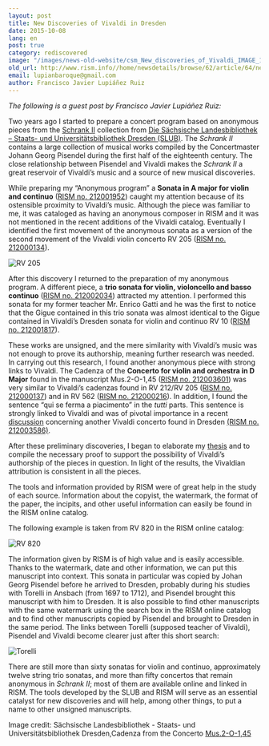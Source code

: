 ```yaml
---
layout: post
title: New Discoveries of Vivaldi in Dresden
date: 2015-10-08
lang: en
post: true
category: rediscovered
image: "/images/news-old-website/csm_New_discoveries_of_Vivaldi_IMAGE_1_Cadenza_6fe7db03fb.jpg"
old_url: http://www.rism.info//home/newsdetails/browse/62/article/64/new-discoveries-of-vivaldi-in-dresden.html
email: lupianbaroque@gmail.com
author: Francisco Javier Lupiáñez Ruiz
---
```



_The following is a guest post by Francisco Javier Lupiáñez Ruiz:_

Two years ago I started to prepare a concert program based on anonymous pieces from the [Schrank II](http://hofmusik.slub-dresden.de/en/themen/schrank-ii/) collection from [Die Sächsische Landesbibliothek – Staats- und Universitätsbibliothek Dresden (SLUB)](http://www.slub-dresden.de/). The _Schrank II_ contains a large collection of musical works compiled by the Concertmaster Johann Georg Pisendel during the first half of the eighteenth century. The close relationship between Pisendel and Vivaldi makes the _Schrank II_ a great reservoir of Vivaldi’s music and a source of new musical discoveries.

While preparing my “Anonymous program” a **Sonata in A major for violin and continuo** ([RISM no. 212001952](https://opac.rism.info/search?id=212001952)) caught my attention because of its ostensible proximity to Vivaldi’s music. Although the piece was familiar to me, it was cataloged as having an anonymous composer in RISM and it was not mentioned in the recent additions of the Vivaldi catalog. Eventually I identified the first movement of the anonymous sonata as a version of the second movement of the Vivaldi violin concerto RV 205 ([RISM no. 212000134](https://opac.rism.info/search?id=212000134)).

![RV 205](http://rism.info/resources-old-website/news/New_discoveries_of_Vivaldi_EXAMPLE_1_RV_205_and_RV_205-2.JPG)

After this discovery I returned to the preparation of my anonymous program. A different piece, a **trio sonata for violin, violoncello and basso continuo** ([RISM no. 212002034](https://opac.rism.info/search?id=212002034)) attracted my attention. I performed this sonata for my former teacher Mr. Enrico Gatti and he was the first to notice that the Gigue contained in this trio sonata was almost identical to the Gigue contained in Vivaldi’s Dresden sonata for violin and continuo RV 10 ([RISM no. 212001817](https://opac.rism.info/search?id=212001817)).

These works are unsigned, and the mere similarity with Vivaldi’s music was not enough to prove its authorship, meaning further research was needed. In carrying out this research, I found another anonymous piece with strong links to Vivaldi. The Cadenza of the **Concerto for violin and orchestra in D Major** found in the manuscript Mus.2-O-1,45 ([RISM no. 212003601](https://opac.rism.info/search?id=212003601)) was very similar to Vivaldi’s cadenzas found in RV 212/RV 205 ([RISM no. 212000137](https://opac.rism.info/search?id=212000137)) and in RV 562 ([RISM no. 212000216](https://opac.rism.info/search?id=212000216)). In addition, I found the sentence “qui se ferma a piacimento” in the _tutti_ parts. This sentence is strongly linked to Vivaldi and was of pivotal importance in a recent [discussion](https://blog.slub-dresden.de/en/beitrag/2012/07/04/wieviel-vivaldi-musikhandschrift-bietet-neuen-diskussionsstoff-fuer-die-forschung/) concerning another Vivaldi concerto found in Dresden [(RISM no. 212003586)](https://opac.rism.info/search?id=212003586).

After these preliminary discoveries, I began to elaborate my [thesis](https://www.academia.edu/15764136/New_Discoveries_of_Vivaldi_in_Dresden) and to compile the necessary proof to support the possibility of Vivaldi’s authorship of the pieces in question. In light of the results, the Vivaldian attribution is consistent in all the pieces.

The tools and information provided by RISM were of great help in the study of each source. Information about the copyist, the watermark, the format of the paper, the incipits, and other useful information can easily be found in the RISM online catalog.

The following example is taken from RV 820 in the RISM online catalog:

![RV 820](http://rism.info/resources-old-website/news/New_discoveries_of_Vivaldi_EXAMPLE_2_Rism_Rv_820_material.JPG)



The information given by RISM is of high value and is easily accessible. Thanks to the watermark, date and other information, we can put this manuscript into context. This sonata in particular was copied by Johan Georg Pisendel before he arrived to Dresden, probably during his studies with Torelli in Ansbach (from 1697 to 1712), and Pisendel brought this manuscript with him to Dresden. It is also possible to find other manuscripts with the same watermark using the search box in the RISM online catalog and to find other manuscripts copied by Pisendel and brought to Dresden in the same period. The links between Torelli (supposed teacher of Vivaldi), Pisendel and Vivaldi become clearer just after this short search:

![Torelli](http://rism.info/resources-old-website/news/New_discoveries_of_Vivaldi_EXAMPLE_3_Rism_Watermark.jpg)



There are still more than sixty sonatas for violin and continuo, approximately twelve string trio sonatas, and more than fifty concertos that remain anonymous in _Schrank II_; most of them are available online and linked in RISM. The tools developed by the SLUB and RISM will serve as an essential catalyst for new discoveries and will help, among other things, to put a name to other unsigned manuscripts.

Image credit: Sächsische Landesbibliothek - Staats- und Universitätsbibliothek Dresden,Cadenza from the Concerto [Mus.2-O-1,45](http://digital.slub-dresden.de/werkansicht/dlf/25738/1/cache.off)



<script type="text/javascript">var switchTo5x=true;</script><script type="text/javascript" src="http://w.sharethis.com/button/buttons.js"></script><script type="text/javascript">stLight.options({publisher: "9b601438-1ce1-49d8-bfd7-9cff5df54c17", doNotHash: false, doNotCopy: false, hashAddressBar: false});</script>